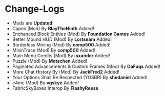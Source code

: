 # Change-Logs 
- Mods are **Updated**!
- Capes (Mod) By **BlayTheNinth** Added!
- Enchanced Block Entities (Mod) By **Foundation Games** Added!
- Better Mound HUD (Mod) By **Lortseam** Added!
- Borderless Mining (Mod) By **comp500** Added!
- MixinTrace (Mod) By **comp500** Added!
- Main Menu Credits (Mod) By **isxander** Added!
- Puzzle (Mod) By **Motschen** Added!
- Paginated Advancements & Custom Frames (Mod) By **DaFuqs** Added!
- More Chat History By (Mod) By **JackFred2** Added!
- Your Options Shall Be Respected (YOSBR) By **shedaniel** Added!
- e4mc (Mod) By **vgskye** Added!
- FabricSkyBoxes Interop By **FlashyReese**


